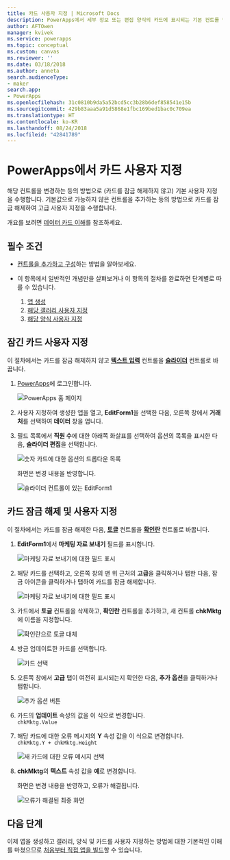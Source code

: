 ```yaml
---
title: 카드 사용자 지정 | Microsoft Docs
description: PowerApps에서 세부 정보 또는 편집 양식의 카드에 표시되는 기본 컨트롤 변경
author: AFTOwen
manager: kvivek
ms.service: powerapps
ms.topic: conceptual
ms.custom: canvas
ms.reviewer: ''
ms.date: 03/18/2018
ms.author: anneta
search.audienceType:
- maker
search.app:
- PowerApps
ms.openlocfilehash: 31c0810b9da5a52bcd5cc3b28b6def858541e15b
ms.sourcegitcommit: 429b83aaa5a91d5868e1fbc169bed1bac0c709ea
ms.translationtype: HT
ms.contentlocale: ko-KR
ms.lasthandoff: 08/24/2018
ms.locfileid: "42841789"
---
```

# <a name="customize-a-card-in-powerapps"></a>PowerApps에서 카드 사용자 지정
해당 컨트롤을 변경하는 등의 방법으로 (카드를 잠금 해제하지 않고) 기본 사용자 지정 을 수행합니다. 기본값으로 가능하지 않은 컨트롤을 추가하는 등의 방법으로 카드를 잠금 해제하여 고급 사용자 지정을 수행합니다.

개요를 보려면 [데이터 카드 이해](working-with-cards.md)를 참조하세요.

## <a name="prerequisites"></a>필수 조건

* [컨트롤을 추가하고 구성](add-configure-controls.md)하는 방법을 알아보세요.
* 이 항목에서 일반적인 개념만을 살펴보거나 이 항목의 절차를 완료하면 단계별로 따를 수 있습니다.

  1. [앱 생성](data-platform-create-app.md)
  2. [해당 갤러리 사용자 지정](customize-layout-sharepoint.md)
  3. [해당 양식 사용자 지정](customize-forms-sharepoint.md)

## <a name="customize-a-locked-card"></a>잠긴 카드 사용자 지정
이 절차에서는 카드를 잠금 해제하지 않고 **[텍스트 입력](controls/control-text-input.md)** 컨트롤을 **[슬라이더](controls/control-slider.md)** 컨트롤로 바꿉니다.

1. [PowerApps](http://web.powerapps.com?utm_source=padocs&utm_medium=linkinadoc&utm_campaign=referralsfromdoc)에 로그인합니다.

    ![PowerApps 홈 페이지](./media/customize-card/sign-in.png)

1. 사용자 지정하여 생성한 앱을 열고, **EditForm1**을 선택한 다음, 오른쪽 창에서 **거래처**를 선택하여 **데이터** 창을 엽니다.

1. 필드 목록에서 **직원 수**에 대한 아래쪽 화살표를 선택하여 옵션의 목록을 표시한 다음, **슬라이더 편집**을 선택합니다.

    ![숫자 카드에 대한 옵션의 드롭다운 목록](./media/customize-card/card-selector.png)

    화면은 변경 내용을 반영합니다.

    ![슬라이더 컨트롤이 있는 EditForm1](./media/customize-card/add-slider.png)

## <a name="unlock-and-customize-a-card"></a>카드 잠금 해제 및 사용자 지정
이 절차에서는 카드를 잠금 해제한 다음, **[토글](controls/control-toggle.md)** 컨트롤을 **[확인란](controls/control-check-box.md)** 컨트롤로 바꿉니다.

1. **EditForm1**에서 **마케팅 자료 보내기** 필드를 표시합니다.

    ![마케팅 자료 보내기에 대한 필드 표시](./media/customize-card/show-field.png)

2. 해당 카드를 선택하고, 오른쪽 창의 맨 위 근처의 **고급**을 클릭하거나 탭한 다음, 잠금 아이콘을 클릭하거나 탭하여 카드를 잠금 해제합니다.

    ![마케팅 자료 보내기에 대한 필드 표시](./media/customize-card/unlock-card.png)

1. 카드에서 **토글** 컨트롤을 삭제하고, **확인란** 컨트롤을 추가하고, 새 컨트롤 **chkMktg**에 이름을 지정합니다.

    ![확인란으로 토글 대체](./media/customize-card/add-checkbox.png)

1. 방금 업데이트한 카드를 선택합니다.

    ![카드 선택](./media/customize-card/select-card.png)

1. 오른쪽 창에서 **고급** 탭이 여전히 표시되는지 확인한 다음, **추가 옵션**을 클릭하거나 탭합니다.

    ![추가 옵션 버튼](./media/customize-card/more-options.png)

1. 카드의 **업데이트** 속성의 값을 이 식으로 변경합니다.
<br>`chkMktg.Value`

1. 해당 카드에 대한 오류 메시지의 **Y** 속성 값을 이 식으로 변경합니다.<br>
`chkMktg.Y + chkMktg.Height`

    ![새 카드에 대한 오류 메시지 선택](./media/customize-card/select-error.png)

1. **chkMktg**의 **텍스트** 속성 값을 **예**로 변경합니다.

    화면은 변경 내용을 반영하고, 오류가 해결됩니다.

    ![오류가 해결된 최종 화면](./media/customize-card/final-screen.png)

## <a name="next-steps"></a>다음 단계
이제 앱을 생성하고 갤러리, 양식 및 카드를 사용자 지정하는 방법에 대한 기본적인 이해를 마쳤으므로 [처음부터 직접 앱을 빌드](data-platform-create-app-scratch.md)할 수 있습니다.
